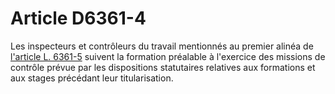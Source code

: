 # Article D6361-4

Les inspecteurs et contrôleurs du travail mentionnés au premier alinéa de [l'article L. 6361-5][1] suivent la formation préalable à l'exercice des missions de contrôle prévue par les dispositions statutaires relatives aux formations et aux stages précédant leur titularisation.

 [1]: /affichCodeArticle.do?cidTexte=LEGITEXT000006072050&idArticle=LEGIARTI000006904451&dateTexte=&categorieLien=cid